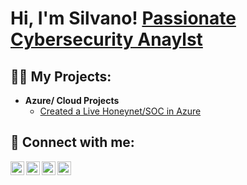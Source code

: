 <h1>Hi, I'm Silvano! <a href="https://www.linkedin.com/in/silvanobaptista/"> Passionate Cybersecurity Anaylst</a> 
  
<h2>👨‍💻 My Projects:</h2>

- <b> Azure/ Cloud Projects </b>
  - [Created a Live Honeynet/SOC in Azure](https://github.com/silvanobaptista1/Azure-SOC)


<h2> 🤳 Connect with me:</h2>

[<img align="left" alt="JoshMadakor | YouTube" width="22px" src="https://cdn.jsdelivr.net/npm/simple-icons@v3/icons/youtube.svg" />][youtube]
[<img align="left" alt="JoshMadakor | Twitter" width="22px" src="https://cdn.jsdelivr.net/npm/simple-icons@v3/icons/twitter.svg" />][twitter]
[<img align="left" alt="JoshMadakor | LinkedIn" width="22px" src="https://cdn.jsdelivr.net/npm/simple-icons@v3/icons/linkedin.svg" />][linkedin]
[<img align="left" alt="JoshMadakor | Instagram" width="22px" src="https://cdn.jsdelivr.net/npm/simple-icons@v3/icons/instagram.svg" />][instagram]

[twitter]: https://twitter.com/cyberpro
[youtube]: https://www.youtube.com/c/cyberpro
[instagram]: https://www.instagram.com/silvanocyberpro/
[linkedin]: https://linkedin.com/in/silvanobaptista

<!--
**silvanobaptista1/silvanobaptista1** is a ✨ _special_ ✨ repository because its `README.md` (this file) appears on your GitHub profile.
